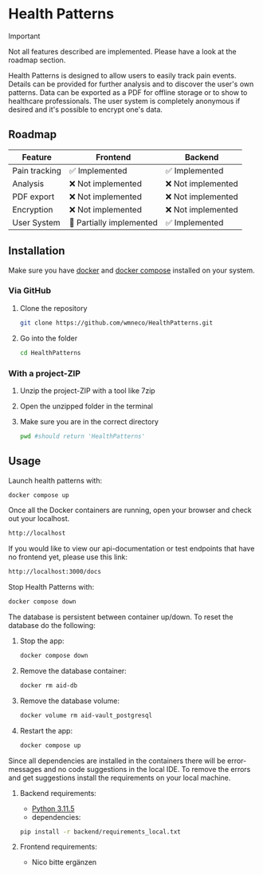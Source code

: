 # Health Patterns

> [!IMPORTANT]  
> Not all features described are implemented. Please have a look at the roadmap section.

Health Patterns is designed to allow users to easily track pain events. Details can be provided for further analysis and to discover the user's own patterns. Data can be exported as a PDF for offline storage or to show to healthcare professionals. The user system is completely anonymous if desired and it's possible to encrypt one's data.


## Roadmap

| **Feature**   | **Frontend**                    | **Backend**                      |
|---------------|---------------------------------|----------------------------------|
| Pain tracking | :white_check_mark: Implemented  | :white_check_mark: Implemented   |
| Analysis      | :x: Not implemented             | :x: Not  implemented             |
| PDF export    | :x: Not  implemented            | :x: Not  implemented             |
| Encryption    | :x: Not  implemented            | :x: Not  implemented             |
| User System   | :hammer: Partially implemented  | :white_check_mark: Implemented   |



## Installation

Make sure you have [docker](https://docs.docker.com/engine/install/) and [docker compose](https://docs.docker.com/compose/install/) installed on your system.

### Via GitHub

1. Clone the repository
    ```bash
    git clone https://github.com/wmneco/HealthPatterns.git
    ```
2. Go into the folder
    ```bash
    cd HealthPatterns
    ```

### With a project-ZIP

1. Unzip the project-ZIP with a tool like 7zip

2. Open the unzipped folder in the terminal

3. Make sure you are in the correct directory
    ```bash
    pwd #should return 'HealthPatterns'
    ```

## Usage

Launch health patterns with:

```bash
docker compose up
```
Once all the Docker containers are running, open your browser and check out your localhost.

```bash
http://localhost
```

If you would like to view our api-documentation or test endpoints that have no frontend yet, please use this link:

```bash
http://localhost:3000/docs
```

Stop Health Patterns with:

```bash
docker compose down
```

The database is persistent between container up/down. To reset the database do the following:

1. Stop the app:
    ```bash
    docker compose down
    ```

2. Remove the database container:
    ```bash
    docker rm aid-db
    ```

3. Remove the database volume:
    ```bash
    docker volume rm aid-vault_postgresql
    ```

4. Restart the app:
    ```bash
    docker compose up
    ```

Since all dependencies are installed in the containers there will be error-messages and no code suggestions in the local IDE. To remove the errors and get suggestions install the requirements on your local machine.

1. Backend requirements:
    - [Python 3.11.5](https://www.python.org/downloads/release/python-3115/)
    - dependencies:
    ```bash
    pip install -r backend/requirements_local.txt
    ```

2. Frontend requirements:
    - Nico bitte ergänzen
